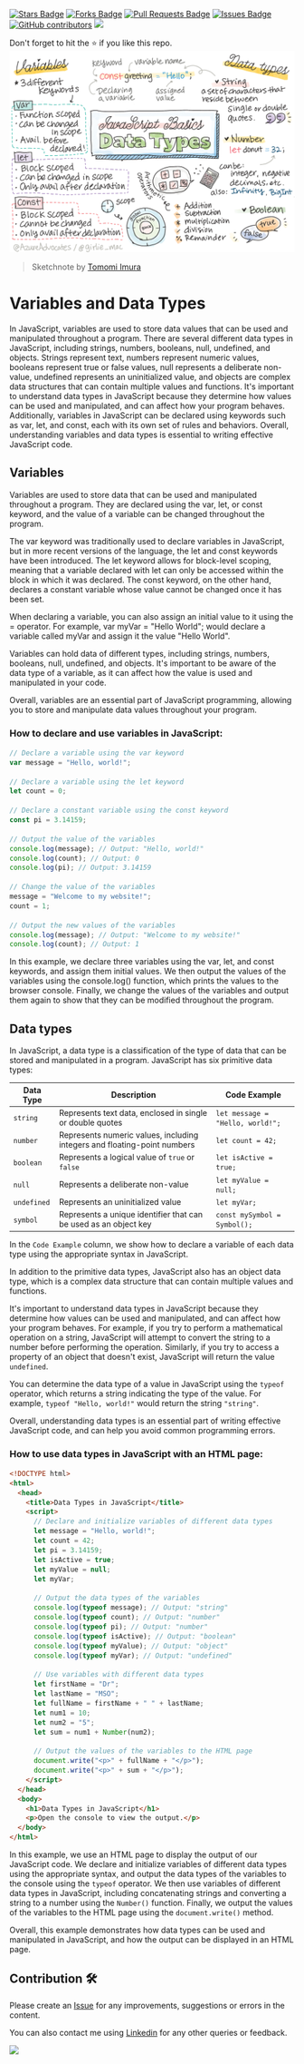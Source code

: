 <a href="https://github.com/drshahizan/learn-php/stargazers"><img src="https://img.shields.io/github/stars/drshahizan/learn-php" alt="Stars Badge"/></a>
<a href="https://github.com/drshahizan/learn-php/network/members"><img src="https://img.shields.io/github/forks/drshahizan/learn-php" alt="Forks Badge"/></a>
<a href="https://github.com/drshahizan/learn-php/pulls"><img src="https://img.shields.io/github/issues-pr/drshahizan/learn-php" alt="Pull Requests Badge"/></a>
<a href="https://github.com/drshahizan/learn-php/issues"><img src="https://img.shields.io/github/issues/drshahizan/learn-php" alt="Issues Badge"/></a>
<a href="https://github.com/drshahizan/learn-php/graphs/contributors"><img alt="GitHub contributors" src="https://img.shields.io/github/contributors/drshahizan/learn-php?color=2b9348"></a>
![](https://visitor-badge.glitch.me/badge?page_id=drshahizan/learn-php)

Don't forget to hit the :star: if you like this repo.
![Introduction to JS](webdev-js-datatypes.png)
> Sketchnote by [Tomomi Imura](https://twitter.com/girlie_mac)
> 
# Variables and Data Types
In JavaScript, variables are used to store data values that can be used and manipulated throughout a program. There are several different data types in JavaScript, including strings, numbers, booleans, null, undefined, and objects. Strings represent text, numbers represent numeric values, booleans represent true or false values, null represents a deliberate non-value, undefined represents an uninitialized value, and objects are complex data structures that can contain multiple values and functions. It's important to understand data types in JavaScript because they determine how values can be used and manipulated, and can affect how your program behaves. Additionally, variables in JavaScript can be declared using keywords such as var, let, and const, each with its own set of rules and behaviors. Overall, understanding variables and data types is essential to writing effective JavaScript code.

## Variables
Variables are used to store data that can be used and manipulated throughout a program. They are declared using the var, let, or const keyword, and the value of a variable can be changed throughout the program.

The var keyword was traditionally used to declare variables in JavaScript, but in more recent versions of the language, the let and const keywords have been introduced. The let keyword allows for block-level scoping, meaning that a variable declared with let can only be accessed within the block in which it was declared. The const keyword, on the other hand, declares a constant variable whose value cannot be changed once it has been set.

When declaring a variable, you can also assign an initial value to it using the = operator. For example, var myVar = "Hello World"; would declare a variable called myVar and assign it the value "Hello World".

Variables can hold data of different types, including strings, numbers, booleans, null, undefined, and objects. It's important to be aware of the data type of a variable, as it can affect how the value is used and manipulated in your code.

Overall, variables are an essential part of JavaScript programming, allowing you to store and manipulate data values throughout your program.

### How to declare and use variables in JavaScript:

```javascript
// Declare a variable using the var keyword
var message = "Hello, world!";

// Declare a variable using the let keyword
let count = 0;

// Declare a constant variable using the const keyword
const pi = 3.14159;

// Output the value of the variables
console.log(message); // Output: "Hello, world!"
console.log(count); // Output: 0
console.log(pi); // Output: 3.14159

// Change the value of the variables
message = "Welcome to my website!";
count = 1;

// Output the new values of the variables
console.log(message); // Output: "Welcome to my website!"
console.log(count); // Output: 1
```

In this example, we declare three variables using the var, let, and const keywords, and assign them initial values. We then output the values of the variables using the console.log() function, which prints the values to the browser console. Finally, we change the values of the variables and output them again to show that they can be modified throughout the program.

## Data types
In JavaScript, a data type is a classification of the type of data that can be stored and manipulated in a program. JavaScript has six primitive data types: 

| Data Type | Description | Code Example |
| --------- | ----------- | ------------ |
| `string` | Represents text data, enclosed in single or double quotes | `let message = "Hello, world!";` |
| `number` | Represents numeric values, including integers and floating-point numbers | `let count = 42;` |
| `boolean` | Represents a logical value of `true` or `false` | `let isActive = true;` |
| `null` | Represents a deliberate non-value | `let myValue = null;` |
| `undefined` | Represents an uninitialized value | `let myVar;` |
| `symbol` | Represents a unique identifier that can be used as an object key | `const mySymbol = Symbol();` |

In the `Code Example` column, we show how to declare a variable of each data type using the appropriate syntax in JavaScript.

In addition to the primitive data types, JavaScript also has an object data type, which is a complex data structure that can contain multiple values and functions.

It's important to understand data types in JavaScript because they determine how values can be used and manipulated, and can affect how your program behaves. For example, if you try to perform a mathematical operation on a string, JavaScript will attempt to convert the string to a number before performing the operation. Similarly, if you try to access a property of an object that doesn't exist, JavaScript will return the value `undefined`.

You can determine the data type of a value in JavaScript using the `typeof` operator, which returns a string indicating the type of the value. For example, `typeof "Hello, world!"` would return the string `"string"`. 

Overall, understanding data types is an essential part of writing effective JavaScript code, and can help you avoid common programming errors.

### How to use data types in JavaScript with an HTML page:

```html
<!DOCTYPE html>
<html>
  <head>
    <title>Data Types in JavaScript</title>
    <script>
      // Declare and initialize variables of different data types
      let message = "Hello, world!";
      let count = 42;
      let pi = 3.14159;
      let isActive = true;
      let myValue = null;
      let myVar;

      // Output the data types of the variables
      console.log(typeof message); // Output: "string"
      console.log(typeof count); // Output: "number"
      console.log(typeof pi); // Output: "number"
      console.log(typeof isActive); // Output: "boolean"
      console.log(typeof myValue); // Output: "object"
      console.log(typeof myVar); // Output: "undefined"

      // Use variables with different data types
      let firstName = "Dr";
      let lastName = "MSO";
      let fullName = firstName + " " + lastName;
      let num1 = 10;
      let num2 = "5";
      let sum = num1 + Number(num2);

      // Output the values of the variables to the HTML page
      document.write("<p>" + fullName + "</p>");
      document.write("<p>" + sum + "</p>");
    </script>
  </head>
  <body>
    <h1>Data Types in JavaScript</h1>
    <p>Open the console to view the output.</p>
  </body>
</html>

```

In this example, we use an HTML page to display the output of our JavaScript code. We declare and initialize variables of different data types using the appropriate syntax, and output the data types of the variables to the console using the `typeof` operator. We then use variables of different data types in JavaScript, including concatenating strings and converting a string to a number using the `Number()` function. Finally, we output the values of the variables to the HTML page using the `document.write()` method.

Overall, this example demonstrates how data types can be used and manipulated in JavaScript, and how the output can be displayed in an HTML page.

## Contribution 🛠️
Please create an [Issue](https://github.com/drshahizan/learn-php/issues) for any improvements, suggestions or errors in the content.

You can also contact me using [Linkedin](https://www.linkedin.com/in/drshahizan/) for any other queries or feedback.

![](https://visitor-badge.glitch.me/badge?page_id=drshahizan)
